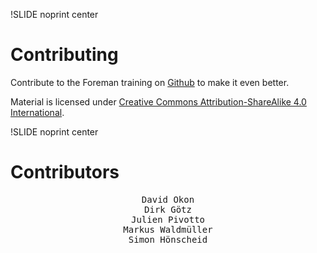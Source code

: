 !SLIDE noprint center

# Contributing
Contribute to the Foreman training on [Github](https://github.com/NETWAYS/foreman-training) to make it even better.

Material is licensed under [Creative Commons Attribution-ShareAlike 4.0 International](http://creativecommons.org/licenses/by-sa/4.0/).


!SLIDE noprint center

# Contributors

<center><pre>
David Okon
Dirk G&ouml;tz
Julien Pivotto
Markus Waldm&uuml;ller
Simon H&ouml;nscheid
</pre></center>
